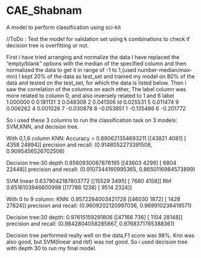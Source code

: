 # CAE_Shabnam
A model to perform classification using sci-kit

//ToDo : Test the model for validation set using k combinations to check if decision tree is overfitting or not.

First i have tried arranging and normalize the data
I have replaced the “empty/blank” options with the median of the specified column and then normalized the data to get it in range of -1 to 1,(used number-median/max-min)
I kept 20% of the data as test_set and trained my model on 80% of the data and tested on the test_set, for which the data is listed below.
Then i saw the correlation of the columns on each other,
The label column was more related to column 0, and also inversely related to 1 and 6
label    1.000000
0        0.181131
3        0.048308
2        0.041306
Id       0.025531
5        0.011474
9        0.006262
4        0.001026
7       -0.030878
8       -0.053851
1       -0.135486
6       -0.201772


So i used these 3 columns to run the classification task on 3 models: SVM,KNN, and decision tree.


With 0,1,6 column
KNN:
Accuracy = 0.890621354693211
[[43821  4081]
 [ 4358 24894]]
precision and recall: (0.9148052273391508, 0.9095456526702506)

Decision tree:30 depth
0.8560930087876195
[[43603  4299]
 [ 6804 22448]]
precision and recall: (0.9107344160995365, 0.8650116984573899)

SVM
linear
0.6379042187803772
[[15529  3495]
 [ 7680  4158]]
Rbf
0.6516103946600998
[[17786  1238]
 [ 9514  2324]]


With 0 to 9 column:
KNN:
0.9572284003421728
[[46030  1872]
 [ 1428 27824]]
precision and recall: (0.9609202120997036, 0.969910236419571)

Decision tree:30 depth:
0.97615159291806
[[47166   736]
 [ 1104 28148]]
precision and recall: (0.9842804058285667, 0.9768371765388361)

Decision tree performed really well on the data,F1 score was 98%.
Knn was also good, but SVM(linear and rbf) was not good.
So i used decision tree with depth 30 to run my final model.
